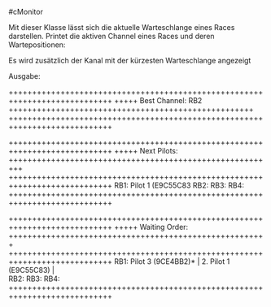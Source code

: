 #cMonitor

Mit dieser Klasse lässt sich die aktuelle Warteschlange eines Races darstellen. Printet die aktiven Channel eines Races und deren Wartepositionen:

Es wird zusätzlich der Kanal mit der kürzesten Warteschlange angezeigt


Ausgabe:

++++++++++++++++++++++++++++++++++++++++++++++++++++++++++++++++++++++++++++
+++++ Best Channel: RB2 ++++++++++++++++++++++++++++++++++++++++++++++++++++
++++++++++++++++++++++++++++++++++++++++++++++++++++++++++++++++++++++++++++
 
++++++++++++++++++++++++++++++++++++++++++++++++++++++++++++++++++++++++++++
+++++ Next Pilots: +++++++++++++++++++++++++++++++++++++++++++++++++++++++++
++++++++++++++++++++++++++++++++++++++++++++++++++++++++++++++++++++++++++++
RB1: Pilot 1 (E9C55C83
RB2: 
RB3: 
RB4: 
++++++++++++++++++++++++++++++++++++++++++++++++++++++++++++++++++++++++++++
 
++++++++++++++++++++++++++++++++++++++++++++++++++++++++++++++++++++++++++++
+++++ Waiting Order: +++++++++++++++++++++++++++++++++++++++++++++++++++++++
++++++++++++++++++++++++++++++++++++++++++++++++++++++++++++++++++++++++++++
RB1: Pilot 3 (9CE4BB2)* |  2. Pilot 1 (E9C55C83)  |  
RB2: 
RB3: 
RB4: 
++++++++++++++++++++++++++++++++++++++++++++++++++++++++++++++++++++++++++++